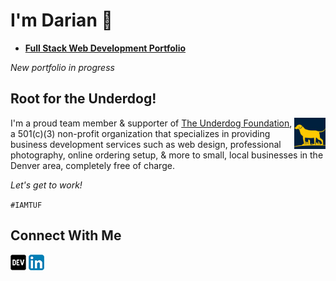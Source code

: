# I'm Darian 👋


* **[Full Stack Web Development Portfolio](https://dariannocera.netlify.app/)**

_New portfolio in progress_


## Root for the Underdog!
<img src="TUFlogo_square_small.png" alt="TUF Logo" align="right" style="width:10%">

I'm a proud team member & supporter of [The Underdog Foundation](https://theunderdogfoundation.org/), a 501(c)(3) non-profit organization that specializes in providing business development services such as web design, professional photography, online ordering setup, & more to small, local businesses in the Denver area, completely free of charge. 

_Let's get to work!_

`#IAMTUF`

## Connect With Me
[![DEV](/dev.png)](https://dev.to/darnocer) [![linkedin](/linkedin.png)](https://www.linkedin.com/in/darian-nocera/)
